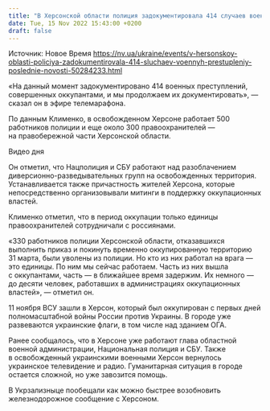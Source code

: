 ```yaml
---
title: "В Херсонской области полиция задокументировала 414 случаев военных преступлений"
date: Tue, 15 Nov 2022 15:43:00 +0200
draft: false
---
```

Источник: Новое Время https://nv.ua/ukraine/events/v-hersonskoy-oblasti-policiya-zadokumentirovala-414-sluchaev-voennyh-prestupleniy-poslednie-novosti-50284233.html


«На данный момент задокументировано 414 военных преступлений, совершенных оккупантами, и мы продолжаем их документировать», — сказал он в эфире телемарафона.

По данным Клименко, в освобожденном Херсоне работает 500 работников полиции и еще около 300 правоохранителей — на правобережной части Херсонской области. 

 Видео дня   

Он отметил, что Нацполиция и СБУ работают над разоблачением диверсионно-разведывательных групп на освобожденных территория. Устанавливается также причастность жителей Херсона, которые непосредственно организовывали митинги в поддержку оккупационных властей.

Клименко отметил, что в период оккупации только единицы правоохранителей сотрудничали с россиянами.

«330 работников полиции Херсонской области, отказавшихся выполнить приказ и покинуть временно оккупированную территорию 31 марта, были уволены из полиции. Но кто из них работал на врага — это единицы. По ним мы сейчас работаем. Часть из них вышла с оккупантами, часть — в ближайшее время задержим. Их немного — до десяти человек, работавших в администрациях оккупационных властей», — отметил он.

11 ноября ВСУ зашли в Херсон, который был оккупирован с первых дней полномасштабной войны России против Украины. В городе уже развеваются украинские флаги, в том числе над зданием ОГА.

Ранее сообщалось, что в Херсоне уже работают глава областной военной администрации, Национальная полиция и СБУ. Также в освобожденный украинскими военными Херсон вернулось украинское телевидение и радио. Гуманитарная ситуация в городе остается сложной, но уже завозится помощь.

В Укрзализныце пообещали как можно быстрее возобновить железнодорожное сообщение с Херсоном.
